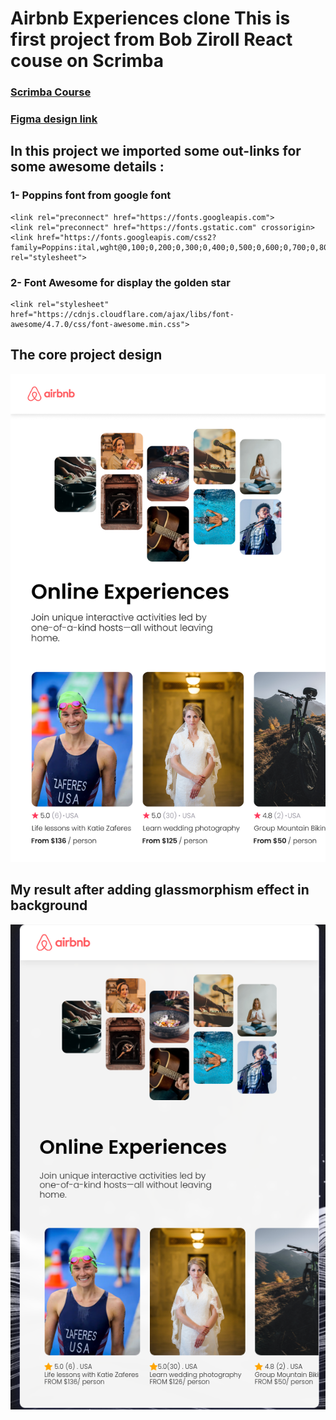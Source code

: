 # Airbnb Experiences clone This is first project from Bob Ziroll React couse on Scrimba 
### [Scrimba Course](https://scrimba.com/learn/learnreact)


### [Figma design link](https://www.figma.com/file/XzM5RS26Mp3DH0qfgIITRl/Airbnb-Experiences-(Copy)?type=design&node-id=0%3A1&mode=design&t=ElJjvoHCWrROtTPP-1)

## In this project we imported some out-links for some awesome details :
### 1- Poppins font from google font
 
    <link rel="preconnect" href="https://fonts.googleapis.com">
    <link rel="preconnect" href="https://fonts.gstatic.com" crossorigin>
    <link href="https://fonts.googleapis.com/css2?family=Poppins:ital,wght@0,100;0,200;0,300;0,400;0,500;0,600;0,700;0,800;0,900;1,100;1,200;1,300;1,400;1,500;1,600;1,700;1,800;1,900&display=swap" rel="stylesheet">
### 2- Font Awesome for display the golden star    
    <link rel="stylesheet" href="https://cdnjs.cloudflare.com/ajax/libs/font-awesome/4.7.0/css/font-awesome.min.css">



## The core project design
![Project targeted figma Image](./src/assets/AirBnb%20Experiences.png)



## My result after adding glassmorphism effect in background
![my project Image ](./src/assets/res.png)

